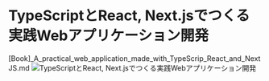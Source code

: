 # TypeScriptとReact, Next.jsでつくる実践Webアプリケーション開発
[Book]_A_practical_web_application_made_with_TypeScrip_React_and_NextJS.md
![TypeScriptとReact, Next.jsでつくる実践Webアプリケーション開発]([https://www.amazon.co.jp/TypeScriptとReact-Next-jsでつくる実践Webアプリケーション開発-手島-拓也/dp/4297129167/ref=tmm_pap_swatch_0?_encoding=UTF8&qid=&sr=](https://m.media-amazon.com/images/I/81v3o9pA7TL.jpg))

